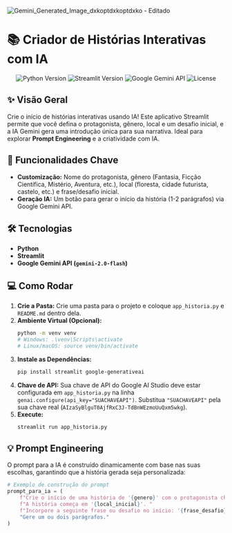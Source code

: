 
![Gemini_Generated_Image_dxkoptdxkoptdxko - Editado](https://github.com/user-attachments/assets/9e3f9605-383b-456d-99d7-b055cdd79c59)

# 📚 Criador de Histórias Interativas com IA

<p align="center">
  <img src="https://img.shields.io/badge/Python-3.9%2B-blue.svg" alt="Python Version">
  <img src="https://img.shields.io/badge/Streamlit-1.x-red.svg" alt="Streamlit Version">
  <img src="https://img.shields.io/badge/Google_Gemini_API-Flash-orange.svg" alt="Google Gemini API">
  <img src="https://img.shields.io/badge/License-MIT-green.svg" alt="License">
</p>

## ✨ Visão Geral

Crie o início de histórias interativas usando IA! Este aplicativo Streamlit permite que você defina o protagonista, gênero, local e um desafio inicial, e a IA Gemini gera uma introdução única para sua narrativa. Ideal para explorar **Prompt Engineering** e a criatividade com IA.

## 🚀 Funcionalidades Chave

* **Customização:** Nome do protagonista, gênero (Fantasia, Ficção Científica, Mistério, Aventura, etc.), local (floresta, cidade futurista, castelo, etc.) e frase/desafio inicial.
* **Geração IA:** Um botão para gerar o início da história (1-2 parágrafos) via Google Gemini API.

## 🛠️ Tecnologias

* **Python**
* **Streamlit**
* **Google Gemini API (`gemini-2.0-flash`)**

## 💻 Como Rodar

1.  **Crie a Pasta:** Crie uma pasta para o projeto e coloque `app_historia.py` e `README.md` dentro dela.
2.  **Ambiente Virtual (Opcional):**
    ```bash
    python -m venv venv
    # Windows: .\venv\Scripts\activate
    # Linux/macOS: source venv/bin/activate
    ```
3.  **Instale as Dependências:**
    ```bash
    pip install streamlit google-generativeai
    ```
4.  **Chave de API:** Sua chave de API do Google AI Studio deve estar configurada em `app_historia.py` na linha `genai.configure(api_key="SUACHAVEAPI")`. Substitua `"SUACHAVEAPI"` pela sua chave real (`AIzaSyBlguT0AjfRxC3J-TdBnWEzmoUuQxm5wkg`).
5.  **Execute:**
    ```bash
    streamlit run app_historia.py
    ```

## 💡 Prompt Engineering

O prompt para a IA é construído dinamicamente com base nas suas escolhas, garantindo que a história gerada seja personalizada:

```python
# Exemplo de construção do prompt
prompt_para_ia = (
    f"Crie o início de uma história de '{genero}' com o protagonista chamado '{nome_protagonista}'. "
    f"A história começa em '{local_inicial}'. "
    f"Incorpore a seguinte frase ou desafio no início: '{frase_desafio}'. "
    "Gere um ou dois parágrafos."
)
